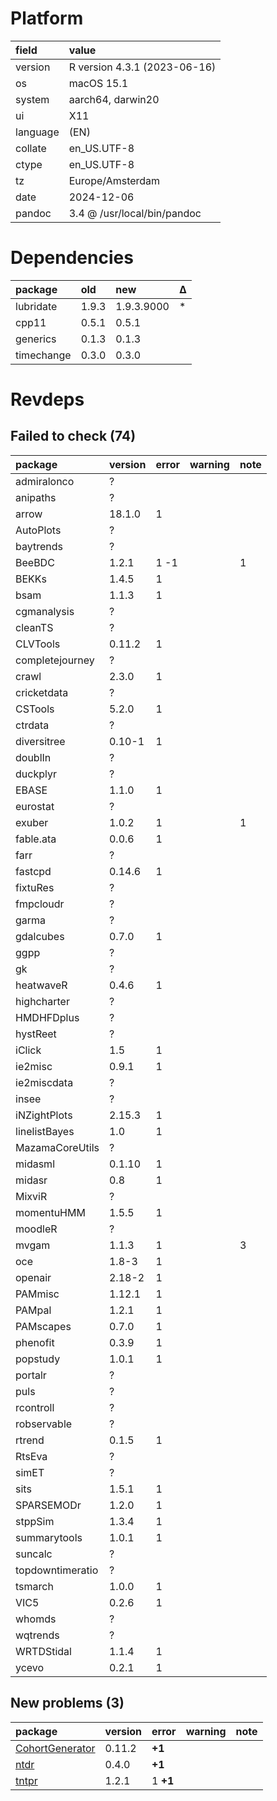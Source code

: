 # Platform

|field    |value                        |
|:--------|:----------------------------|
|version  |R version 4.3.1 (2023-06-16) |
|os       |macOS 15.1                   |
|system   |aarch64, darwin20            |
|ui       |X11                          |
|language |(EN)                         |
|collate  |en_US.UTF-8                  |
|ctype    |en_US.UTF-8                  |
|tz       |Europe/Amsterdam             |
|date     |2024-12-06                   |
|pandoc   |3.4 @ /usr/local/bin/pandoc  |

# Dependencies

|package    |old   |new        |Δ  |
|:----------|:-----|:----------|:--|
|lubridate  |1.9.3 |1.9.3.9000 |*  |
|cpp11      |0.5.1 |0.5.1      |   |
|generics   |0.1.3 |0.1.3      |   |
|timechange |0.3.0 |0.3.0      |   |

# Revdeps

## Failed to check (74)

|package          |version |error |warning |note |
|:----------------|:-------|:-----|:-------|:----|
|admiralonco      |?       |      |        |     |
|anipaths         |?       |      |        |     |
|arrow            |18.1.0  |1     |        |     |
|AutoPlots        |?       |      |        |     |
|baytrends        |?       |      |        |     |
|BeeBDC           |1.2.1   |1 -1  |        |1    |
|BEKKs            |1.4.5   |1     |        |     |
|bsam             |1.1.3   |1     |        |     |
|cgmanalysis      |?       |      |        |     |
|cleanTS          |?       |      |        |     |
|CLVTools         |0.11.2  |1     |        |     |
|completejourney  |?       |      |        |     |
|crawl            |2.3.0   |1     |        |     |
|cricketdata      |?       |      |        |     |
|CSTools          |5.2.0   |1     |        |     |
|ctrdata          |?       |      |        |     |
|diversitree      |0.10-1  |1     |        |     |
|doublIn          |?       |      |        |     |
|duckplyr         |?       |      |        |     |
|EBASE            |1.1.0   |1     |        |     |
|eurostat         |?       |      |        |     |
|exuber           |1.0.2   |1     |        |1    |
|fable.ata        |0.0.6   |1     |        |     |
|farr             |?       |      |        |     |
|fastcpd          |0.14.6  |1     |        |     |
|fixtuRes         |?       |      |        |     |
|fmpcloudr        |?       |      |        |     |
|garma            |?       |      |        |     |
|gdalcubes        |0.7.0   |1     |        |     |
|ggpp             |?       |      |        |     |
|gk               |?       |      |        |     |
|heatwaveR        |0.4.6   |1     |        |     |
|highcharter      |?       |      |        |     |
|HMDHFDplus       |?       |      |        |     |
|hystReet         |?       |      |        |     |
|iClick           |1.5     |1     |        |     |
|ie2misc          |0.9.1   |1     |        |     |
|ie2miscdata      |?       |      |        |     |
|insee            |?       |      |        |     |
|iNZightPlots     |2.15.3  |1     |        |     |
|linelistBayes    |1.0     |1     |        |     |
|MazamaCoreUtils  |?       |      |        |     |
|midasml          |0.1.10  |1     |        |     |
|midasr           |0.8     |1     |        |     |
|MixviR           |?       |      |        |     |
|momentuHMM       |1.5.5   |1     |        |     |
|moodleR          |?       |      |        |     |
|mvgam            |1.1.3   |1     |        |3    |
|oce              |1.8-3   |1     |        |     |
|openair          |2.18-2  |1     |        |     |
|PAMmisc          |1.12.1  |1     |        |     |
|PAMpal           |1.2.1   |1     |        |     |
|PAMscapes        |0.7.0   |1     |        |     |
|phenofit         |0.3.9   |1     |        |     |
|popstudy         |1.0.1   |1     |        |     |
|portalr          |?       |      |        |     |
|puls             |?       |      |        |     |
|rcontroll        |?       |      |        |     |
|robservable      |?       |      |        |     |
|rtrend           |0.1.5   |1     |        |     |
|RtsEva           |?       |      |        |     |
|simET            |?       |      |        |     |
|sits             |1.5.1   |1     |        |     |
|SPARSEMODr       |1.2.0   |1     |        |     |
|stppSim          |1.3.4   |1     |        |     |
|summarytools     |1.0.1   |1     |        |     |
|suncalc          |?       |      |        |     |
|topdowntimeratio |?       |      |        |     |
|tsmarch          |1.0.0   |1     |        |     |
|VIC5             |0.2.6   |1     |        |     |
|whomds           |?       |      |        |     |
|wqtrends         |?       |      |        |     |
|WRTDStidal       |1.1.4   |1     |        |     |
|ycevo            |0.2.1   |1     |        |     |

## New problems (3)

|package         |version |error    |warning |note |
|:---------------|:-------|:--------|:-------|:----|
|[CohortGenerator](problems.md#cohortgenerator)|0.11.2  |__+1__   |        |     |
|[ntdr](problems.md#ntdr)|0.4.0   |__+1__   |        |     |
|[tntpr](problems.md#tntpr)|1.2.1   |1 __+1__ |        |     |

